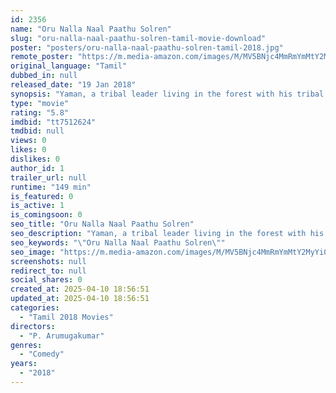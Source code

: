 ```yaml
---
id: 2356
name: "Oru Nalla Naal Paathu Solren"
slug: "oru-nalla-naal-paathu-solren-tamil-movie-download"
poster: "posters/oru-nalla-naal-paathu-solren-tamil-2018.jpg"
remote_poster: "https://m.media-amazon.com/images/M/MV5BNjc4MmRmYmMtY2MyYi00MDM1LWIyMjAtMTRlOWI5NWQ4ZTMzXkEyXkFqcGdeQXVyODIwMDI1NjM@._V1_SX300.jpg"
original_language: "Tamil"
dubbed_in: null
released_date: "19 Jan 2018"
synopsis: "Yaman, a tribal leader living in the forest with his tribal community, which has a distinct set of rules to follow. Yaman's life is not just in the forest, however, as he also ventures into the city."
type: "movie"
rating: "5.8"
imdbid: "tt7512624"
tmdbid: null
views: 0
likes: 0
dislikes: 0
author_id: 1
trailer_url: null
runtime: "149 min"
is_featured: 0
is_active: 1
is_comingsoon: 0
seo_title: "Oru Nalla Naal Paathu Solren"
seo_description: "Yaman, a tribal leader living in the forest with his tribal community, which has a distinct set of rules to follow. Yaman's life is not just in the forest, however, as he also ventures into the city."
seo_keywords: "\"Oru Nalla Naal Paathu Solren\""
seo_image: "https://m.media-amazon.com/images/M/MV5BNjc4MmRmYmMtY2MyYi00MDM1LWIyMjAtMTRlOWI5NWQ4ZTMzXkEyXkFqcGdeQXVyODIwMDI1NjM@._V1_SX300.jpg"
screenshots: null
redirect_to: null
social_shares: 0
created_at: 2025-04-10 18:56:51
updated_at: 2025-04-10 18:56:51
categories:
  - "Tamil 2018 Movies"
directors:
  - "P. Arumugakumar"
genres:
  - "Comedy"
years:
  - "2018"
---
```

